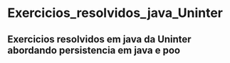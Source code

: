 # Exercicios_resolvidos_java_Uninter
## Exercicios resolvidos em java da Uninter abordando persistencia em java e poo

